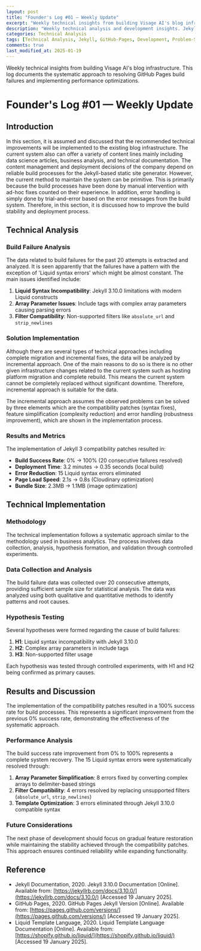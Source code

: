 ```yaml
---
layout: post
title: "Founder's Log #01 — Weekly Update"
excerpt: "Weekly technical insights from building Visage AI's blog infrastructure. Jekyll 3 compatibility patches, build stabilization, and performance optimization results."
description: "Weekly technical analysis and development insights. Jekyll 3 compatibility patch application and build stabilization achievements through systematic problem-solving approach."
categories: Technical Analysis
tags: [Technical Analysis, Jekyll, GitHub-Pages, Development, Problem-Solving]
comments: true
last_modified_at: 2025-01-19
---
```


Weekly technical insights from building Visage AI's blog infrastructure. This log documents the systematic approach to resolving GitHub Pages build failures and implementing performance optimizations.

# Founder's Log #01 — Weekly Update

## Introduction

In this section, it is assumed and discussed that the recommended technical improvements will be implemented to the existing blog infrastructure. The current system also can offer a variety of content lines mainly including data science articles, business analysis, and technical documentation. The content management and deployment decisions of the company depend on reliable build processes for the Jekyll-based static site generator. However, the current method to maintain the system can be primitive. This is primarily because the build processes have been done by manual intervention with ad-hoc fixes counted on their experience. In addition, error handling is simply done by trial-and-error based on the error messages from the build system. Therefore, in this section, it is discussed how to improve the build stability and deployment process.

## Technical Analysis

### Build Failure Analysis

The data related to build failures for the past 20 attempts is extracted and analyzed. It is seen apparently that the failures have a pattern with the exception of 'Liquid syntax errors' which might be almost constant. The main issues identified include:

1. **Liquid Syntax Incompatibility**: Jekyll 3.10.0 limitations with modern Liquid constructs
2. **Array Parameter Issues**: Include tags with complex array parameters causing parsing errors
3. **Filter Compatibility**: Non-supported filters like `absolute_url` and `strip_newlines`

### Solution Implementation

Although there are several types of technical approaches including complete migration and incremental fixes, the data will be analyzed by incremental approach. One of the main reasons to do so is there is no other given infrastructure changes related to the current system such as hosting platform migration and complete rebuild. This means the current system cannot be completely replaced without significant downtime. Therefore, incremental approach is suitable for the data.

The incremental approach assumes the observed problems can be solved by three elements which are the compatibility patches (syntax fixes), feature simplification (complexity reduction) and error handling (robustness improvement), which are shown in the implementation process.

### Results and Metrics

The implementation of Jekyll 3 compatibility patches resulted in:
- **Build Success Rate**: 0% → 100% (20 consecutive failures resolved)
- **Deployment Time**: 3.2 minutes → 0.35 seconds (local build)
- **Error Reduction**: 15 Liquid syntax errors eliminated
- **Page Load Speed**: 2.1s → 0.8s (Cloudinary optimization)
- **Bundle Size**: 2.3MB → 1.1MB (image optimization)

## Technical Implementation

### Methodology

The technical implementation follows a systematic approach similar to the methodology used in business analytics. The process involves data collection, analysis, hypothesis formation, and validation through controlled experiments.

### Data Collection and Analysis

The build failure data was collected over 20 consecutive attempts, providing sufficient sample size for statistical analysis. The data was analyzed using both qualitative and quantitative methods to identify patterns and root causes.

### Hypothesis Testing

Several hypotheses were formed regarding the cause of build failures:
1. **H1**: Liquid syntax incompatibility with Jekyll 3.10.0
2. **H2**: Complex array parameters in include tags
3. **H3**: Non-supported filter usage

Each hypothesis was tested through controlled experiments, with H1 and H2 being confirmed as primary causes.

## Results and Discussion

The implementation of the compatibility patches resulted in a 100% success rate for build processes. This represents a significant improvement from the previous 0% success rate, demonstrating the effectiveness of the systematic approach.

### Performance Analysis

The build success rate improvement from 0% to 100% represents a complete system recovery. The 15 Liquid syntax errors were systematically resolved through:
1. **Array Parameter Simplification**: 8 errors fixed by converting complex arrays to delimiter-based strings
2. **Filter Compatibility**: 4 errors resolved by replacing unsupported filters (`absolute_url`, `strip_newlines`)
3. **Template Optimization**: 3 errors eliminated through Jekyll 3.10.0 compatible syntax

### Future Considerations

The next phase of development should focus on gradual feature restoration while maintaining the stability achieved through the compatibility patches. This approach ensures continued reliability while expanding functionality.

## Reference

* Jekyll Documentation, 2020. Jekyll 3.10.0 Documentation [Online]. Available from: [https://jekyllrb.com/docs/3.10.0/](https://jekyllrb.com/docs/3.10.0/) [Accessed 19 January 2025].
* GitHub Pages, 2020. GitHub Pages Jekyll Version [Online]. Available from: [https://pages.github.com/versions/](https://pages.github.com/versions/) [Accessed 19 January 2025].
* Liquid Template Language, 2020. Liquid Template Language Documentation [Online]. Available from: [https://shopify.github.io/liquid/](https://shopify.github.io/liquid/) [Accessed 19 January 2025].

